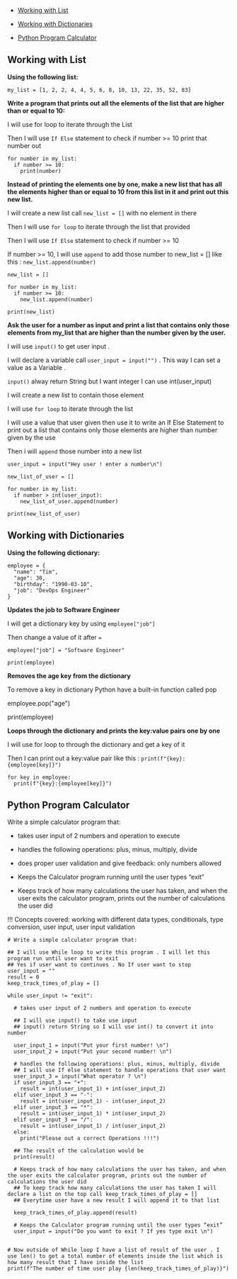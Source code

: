 - [Working with List](#Working-with-List)

- [Working with Dictionaries](#Working-with-Dictionaries)

- [Python Program Calculator](#Python-Program-Calculator)

## Working with List

**Using the following list:**

`my_list = [1, 2, 2, 4, 4, 5, 6, 8, 10, 13, 22, 35, 52, 83]`

**Write a program that prints out all the elements of the list that are higher than or equal to 10:**

I will use for loop to iterate through the List
   
Then I will use `If Else` statement to check if number >= 10 print that number out 

```
for number in my_list: 
  if number >= 10:
    print(number)
```

**Instead of printing the elements one by one, make a new list that has all the elements higher than or equal to 10 from this list in it and print out this new list.**

I will create a new list call `new_list = []` with no element in there
   
Then I will use `for loop` to iterate through the list that provided
   
Then I will use `If Else` statement to check if number >= 10
   
If number >= 10, I will use `append` to add those number to new_list = [] like this : `new_list.append(number)`

```
new_list = []

for number in my_list:
  if number >= 10:
    new_list.append(number)

print(new_list)
```

**Ask the user for a number as input and print a list that contains only those elements from my_list that are higher than the number given by the user.**

I will use `input()` to get user input .

I will declare a variable call `user_input = input("")` . This way I can set a value as a Variable .
  
`input()` alway return String but I want integer I can use int(user_input)

I will create a new list to contain those element

I will use `for loop` to iterate through the list

I will use a value that user given then use it to write an If Else Statement to print out a list that contains only those elements are higher than number given by the use
  
Then i will `append` those number into a new list

```
user_input = input("Hey user ! enter a number\n")

new_list_of_user = []

for number in my_list:
  if number > int(user_input):
    new_list_of_user.append(number)

print(new_list_of_user)
```

## Working with Dictionaries

**Using the following dictionary:**

```
employee = {
  "name": "Tim",
  "age": 30,
  "birthday": "1990-03-10",
  "job": "DevOps Engineer"
}
```

**Updates the job to Software Engineer**

I will get a dictionary key by using `employee["job"]`
   
Then change a value of it after `=`

```
employee["job"] = "Software Engineer"

print(employee)
```

**Removes the age key from the dictionary**

To remove a key in dictionary Python have a built-in function called pop 

employee.pop("age")

print(employee)

**Loops through the dictionary and prints the key:value pairs one by one**

I will use for loop to through the dictionary and get a key of it 

Then I can print out a key:value pair like this : `print(f"{key}:{employee[key]}")`

```
for key in employee:
  print(f"{key}:{employee[key]}") 
```

## Python Program Calculator

Write a simple calculator program that:

 - takes user input of 2 numbers and operation to execute

 - handles the following operations: plus, minus, multiply, divide

 - does proper user validation and give feedback: only numbers allowed

 - Keeps the Calculator program running until the user types “exit”

 - Keeps track of how many calculations the user has taken, and when the user exits the calculator program, prints out the number of calculations the user did

!!! Concepts covered: working with different data types, conditionals, type conversion, user input, user input validation

```
# Write a simple calculator program that:

## I will use While loop to write this program . I will let this program run until user want to exit 
## Yes if user want to continues . No If user want to stop
user_input = ""
result = 0
keep_track_times_of_play = []

while user_input != "exit":

  # takes user input of 2 numbers and operation to execute

  ## I will use input() to take use input 
  ## input() return String so I will use int() to convert it into number 

  user_input_1 = input("Put your first number! \n")
  user_input_2 = input("Put your second number! \n")
  
  # handles the following operations: plus, minus, multiply, divide
  ## I will use If else statement to handle operations that user want
  user_input_3 = input("What operator ? \n")
  if user_input_3 == "+":
    result = int(user_input_1) + int(user_input_2)
  elif user_input_3 == "-":
    result = int(user_input_1) - int(user_input_2)
  elif user_input_3 == "*":
    result = int(user_input_1) * int(user_input_2)
  elif user_input_3 == "/":
    result = int(user_input_1) / int(user_input_2)
  else:
    print("Please out a correct Operations !!!")

  ## The result of the calculation would be 
  print(result)

  # Keeps track of how many calculations the user has taken, and when the user exits the calculator program, prints out the number of calculations the user did
  ## To keep track how many calculations the user has taken I will declare a list on the top call keep_track_times_of_play = []
  ## Everytime user have a new result I will append it to that list

  keep_track_times_of_play.append(result)

  # Keeps the Calculator program running until the user types “exit”
  user_input = input("Do you want to exit ? If yes type exit \n")

  
# Now outside of While loop I have a list of result of the user . I use len() to get a total number of elements inside the list which is how many result that I have inside the list 
print(f"The number of time user play {len(keep_track_times_of_play)}")
```













